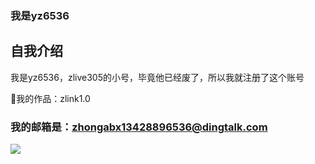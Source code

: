 ### 我是yz6536

## 自我介绍

我是yz6536，zlive305的小号，毕竟他已经废了，所以我就注册了这个账号

📢我的作品：zlink1.0

### 我的邮箱是：zhongabx13428896536@dingtalk.com

<img src="https://zy.yunqishi8.com/uploads/allimg/200622/23-200622114551-50.jpg">
